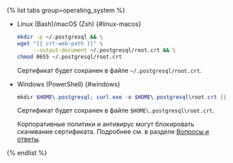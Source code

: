 {% list tabs group=operating_system %}

- Linux (Bash)/macOS (Zsh) {#linux-macos}

   ```bash
   mkdir -p ~/.postgresql && \
   wget "{{ crt-web-path }}" \
        --output-document ~/.postgresql/root.crt && \
   chmod 0655 ~/.postgresql/root.crt
   ```

   Сертификат будет сохранен в файле `~/.postgresql/root.crt`.

- Windows (PowerShell) {#windows}

   ```powershell
   mkdir $HOME\.postgresql; curl.exe -o $HOME\.postgresql\root.crt {{ crt-web-path }}
   ```

   Сертификат будет сохранен в файле `$HOME\.postgresql\root.crt`.

   Корпоративные политики и антивирус могут блокировать скачивание сертификата. Подробнее см. в разделе [Вопросы и ответы](../../../managed-postgresql/qa/connection.md#get-ssl-error).

{% endlist %}
